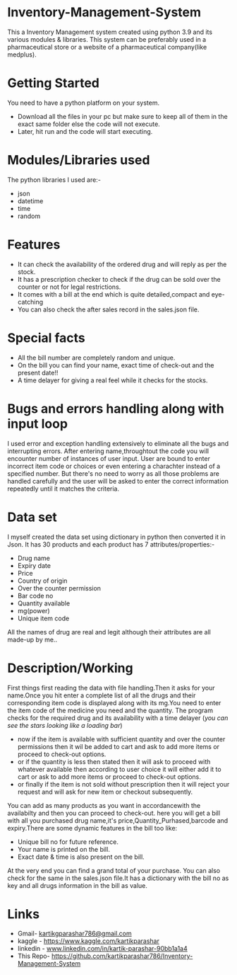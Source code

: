 # Inventory-Management-System
This a Inventory Management system  created using python 3.9 and its various modules & libraries.
This system can be preferably used in a pharmaceutical store or a website of a pharmaceutical company(like medplus).
# Getting Started
You need to have a python platform on your system.
* Download all the files in your pc but make sure to keep all of them in the exact same folder else the code will not execute.
* Later, hit run and the code will start executing.
# Modules/Libraries used
The python libraries I used are:-
* json
* datetime
* time
* random
# Features
* It can check the availability of the ordered drug and will reply as per the stock.
* It has a prescription checker to check if the drug can be sold over the counter or not for legal restrictions.
* It comes with a bill at the end which is quite detailed,compact and eye-catching
* You can also check the after sales record in the sales.json file.
# Special facts
* All the bill number are completely random and unique.
* On the bill you can find your name, exact time of check-out and the present date!!
* A time delayer for giving a real feel while it checks for the stocks.
# Bugs and errors handling along with input loop
I used error and exception handling extensively to eliminate all the bugs and interrupting errors.
After entering name,throughtout the code you will encounter number of instances of user input.
User are bound to enter incorrect item code or choices or even entering a charachter instead of a specified number.
But there's no need to worry as all those problems are handled carefully and the user will be asked to enter the correct information repeatedly until it matches the criteria.

# Data set
I myself created the data set using dictionary in python then converted it in Json.
It has 30 products and each product has 7 attributes/properties:-
 * Drug name
 * Expiry date
 * Price
 * Country of origin
 * Over the counter permission
 * Bar code no
 * Quantity available
 * mg(power)
 * Unique item code

All the names of drug are real and legit although their attributes are all made-up by me..
# Description/Working
First things first reading the data with file handling.Then it asks for your name.Once you hit enter a complete list of all the drugs and their corresponding item code is displayed along with its mg.You need to enter the item code of the medicine you need and the quantity.
The program checks for the required drug and its availability with a time delayer (*you can see the stars looking like a loading bar*)
  * now if the item is available with sufficient quantity and over the counter permissions then it wil be added to cart and ask to add more items or proceed to check-out options.
  * or if the quantity is less then stated then it will ask to proceed with whatever available then according to user choice it will either add it to cart or ask to add more items or proceed to check-out options.
  * or finally if the item is not sold without prescription then it will reject your request and will ask for new item or checkout subsequently.

You can add as many products as you want in accordancewith the availabilty and then you can proceed to check-out.
here you will get a bill with all you purchased drug name,it's price,Quantity_Purhased,barcode and expiry.There are some dynamic features in the bill too like:
  * Unique bill no for future reference.
  * Your name is printed on the bill.
  * Exact date & time is also present on the bill.

At the very end you can find a grand total of your purchase.
You can also check for the same in the sales.json file.It has a dictionary with the bill no as key and all drugs information in the bill as value.



# Links
* Gmail- kartikgparashar786@gmail.com
* kaggle - https://www.kaggle.com/kartikparashar 
* linkedin - www.linkedin.com/in/kartik-parashar-90bb1a1a4
* This Repo- https://github.com/kartikparashar786/Inventory-Management-System

  
  
